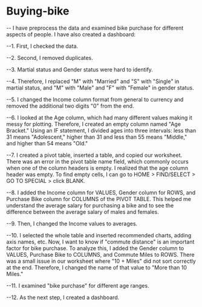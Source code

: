 # Buying-bike
-- I have preprocess the data and examined bike purchase for different aspects of people. I have also created a dashboard:

--1. First, I checked the data.

--2. Second, I removed duplicates.

--3. Martial status and Gender status were hard to identify. 

--4. Therefore, I replaced "M" with "Married" and "S" with "Single" in martial status, and "M" with "Male" and "F" with "Female" in gender status.

--5. I changed the Income column format from general to currency and removed the additional two digits "0" from the end.

--6. I looked at the Age column, which had many different values making it messy for plotting. Therefore, I created an empty column named "Age Bracket." Using an IF statement, I divided ages into three intervals: less than 31 means "Adolescent," higher than 31 and less than 55 means "Middle," and higher than 54 means "Old."

--7. I created a pivot table, inserted a table, and copied our worksheet. There was an error in the pivot table name field, which commonly occurs when one of the column headers is empty. I realized that the age column header was empty. To find empty cells, I can go to HOME > FIND/SELECT > GO TO SPECIAL > click BLANK.

--8. I added the Income column for VALUES, Gender column for ROWS, and Purchase Bike column for COLUMNS of the PIVOT TABLE. This helped me understand the average salary for purchasing a bike and to see the difference between the average salary of males and females.

--9. Then, I changed the Income values to averages.

--10. I selected the whole table and inserted recommended charts, adding axis names, etc.
Now, I want to know if "commute distance" is an important factor for bike purchase. To analyze this, I added the Gender column to VALUES, Purchase Bike to COLUMNS, and Commute Miles to ROWS. There was a small issue in our worksheet where "10 + Miles" did not sort correctly at the end. Therefore, I changed the name of that value to "More than 10 Miles."

--11. I examined "bike purchase" for different age ranges.

--12. As the next step, I created a dashboard.
